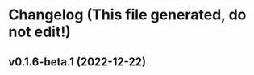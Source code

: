 # Changelog (This file generated, do not edit!)

<!--next-version-placeholder-->

## v0.1.6-beta.1 (2022-12-22)
